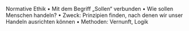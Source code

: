 Normative Ethik • Mit dem Begriff „Sollen“ verbunden • Wie sollen Menschen handeln? • Zweck: Prinzipien finden, nach denen wir unser Handeln ausrichten können • Methoden: Vernunft, Logik